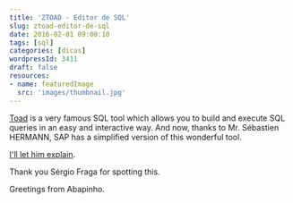 ```yaml
---
title: 'ZTOAD - Editor de SQL'
slug: ztoad-editor-de-sql
date: 2016-02-01 09:00:10
tags: [sql]
categories: [dicas]
wordpressId: 3411
draft: false
resources:
- name: featuredImage
  src: 'images/thumbnail.jpg'
---
```

[Toad][1] is a very famous SQL tool which allows you to build and execute SQL queries in an easy and interactive way. And now, thanks to Mr. Sébastien HERMANN, SAP has a simplified version of this wonderful tool.

[I'll let him explain][2].

Thank you Sérgio Fraga for spotting this.

Greetings from Abapinho.

   [1]: https://www.toadworld.com
   [2]: https://scn.sap.com/community/abap/blog/2015/08/03/ztoad--open-sql-editor
